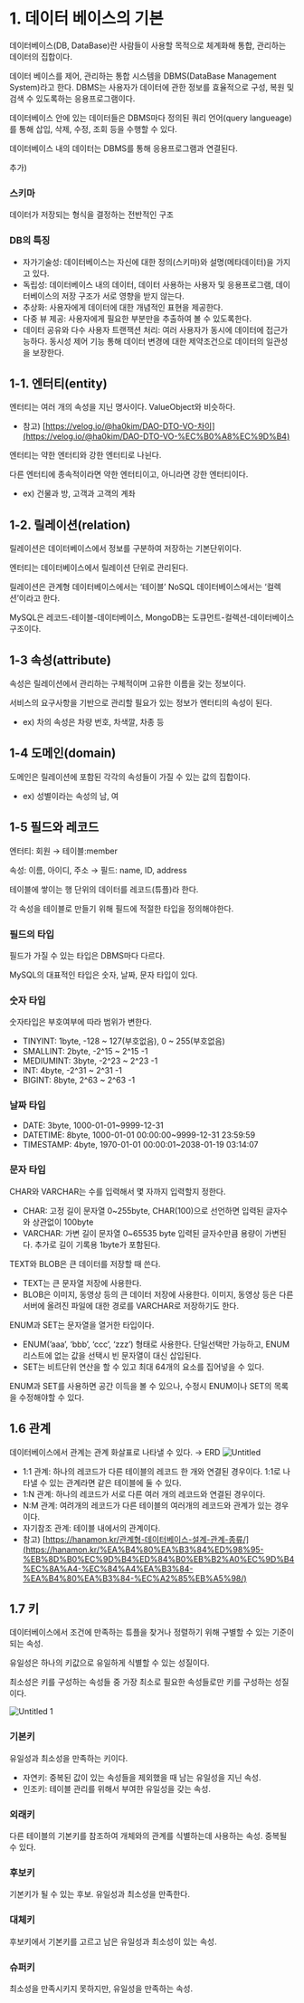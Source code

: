 # 1. 데이터 베이스의 기본

데이터베이스(DB, DataBase)란 사람들이 사용할 목적으로 체계화해 통합, 관리하는 데이터의 집합이다. 

데이터 베이스를 제어, 관리하는 통합 시스템을 DBMS(DataBase Management System)라고 한다.  DBMS는 사용자가 데이터에 관한 정보를 효율적으로 구성, 복원 및 검색  수 있도록하는 응용프로그램이다.

데이터베이스 안에 있는 데이터들은 DBMS마다 정의된 쿼리 언어(query langueage)를 통해 삽입, 삭제, 수정, 조회 등을 수행할 수 있다.

데이터베이스 내의 데이터는 DBMS를 통해 응용프로그램과 연결된다.

추가)

### 스키마

데이터가 저장되는 형식을 결정하는 전반적인 구조

### DB의 특징

- 자가기술성:  데이터베이스는 자신에 대한 정의(스키마)와 설명(메타데이터)을 가지고 있다.
- 독립성: 데이터베이스 내의 데이터, 데이터 사용하는 사용자 및 응용프로그램, 데이터베이스의 저장 구조가 서로 영향을 받지 않는다.
- 추상화: 사용자에게 데이터에 대한 개념적인 표현을 제공한다.
- 다중 뷰 제공: 사용자에게 필요한 부분만을 추출하여 볼 수 있도록한다.
- 데이터 공유와 다수 사용자 트랜잭션 처리: 여러 사용자가 동시에 데이터에 접근가능하다. 동시성 제어 기능 통해 데이터 변경에 대한 제약조건으로 데이터의 일관성을 보장한다.

## 1-1. 엔터티(entity)

엔터티는 여러 개의 속성을 지닌 명사이다. ValueObject와 비슷하다. 

- 참고) [https://velog.io/@ha0kim/DAO-DTO-VO-차이](https://velog.io/@ha0kim/DAO-DTO-VO-%EC%B0%A8%EC%9D%B4)

엔터티는 약한 엔터티와 강한 엔터티로 나뉜다. 

다른 엔터티에 종속적이라면 약한 엔터티이고, 아니라면 강한 엔터티이다.

- ex) 건물과 방, 고객과 고객의 계좌

## 1-2. 릴레이션(relation)

릴레이션은 데이터베이스에서 정보를 구분하여 저장하는 기본단위이다.

엔터티는 데이터베이스에서 릴레이션 단위로 관리된다.

릴레이션은 관계형 데이터베이스에서는 ‘테이블’ NoSQL 데이터베이스에서는 ‘컬렉션’이라고 한다.

MySQL은 레코드-테이블-데이터베이스, MongoDB는 도큐먼트-컬렉션-데이터베이스 구조이다.

## 1-3 속성(attribute)

속성은 릴레이션에서 관리하는 구체적이며 고유한 이름을 갖는 정보이다.

서비스의 요구사항을 기반으로 관리할 필요가 있는 정보가 엔터티의 속성이 된다.

- ex) 차의 속성은 차량 번호, 차색깔, 차종 등

## 1-4 도메인(domain)

도메인은 릴레이션에 포함된 각각의 속성들이 가질 수 있는 값의 집합이다.

- ex) 성별이라는 속성의 남, 여

## 1-5 필드와 레코드

엔터티: 회원 → 테이블:member

속성: 이름, 아이디, 주소 → 필드: name, ID, address

테이블에 쌓이는 행 단위의 데이터를 레코드(튜플)라 한다.

각 속성을 테이블로 만들기 위해 필드에 적절한 타입을 정의해야한다.

### **필드의 타입**

필드가 가질 수 있는 타입은 DBMS마다 다르다.

MySQL의 대표적인 타입은 숫자, 날짜, 문자 타입이 있다.

### **숫자 타입**

숫자타입은 부호여부에 따라 범위가 변한다. 

- TINYINT: 1byte, -128 ~ 127(부호없음), 0 ~ 255(부호없음)
- SMALLINT: 2byte, -2^15 ~ 2^15 -1
- MEDIUMINT: 3byte, -2^23 ~ 2^23 -1
- INT: 4byte, -2^31 ~ 2^31 -1
- BIGINT: 8byte, 2^63 ~ 2^63 -1

### **날짜 타입**

- DATE: 3byte, 1000-01-01~9999-12-31
- DATETIME: 8byte, 1000-01-01 00:00:00~9999-12-31 23:59:59
- TIMESTAMP: 4byte, 1970-01-01 00:00:01~2038-01-19 03:14:07

### 문자 타입

CHAR와 VARCHAR는 수를 입력해서 몇 자까지 입력할지 정한다.

- CHAR: 고정 길이 문자열 0~255byte, CHAR(100)으로 선언하면 입력된 글자수와 상관없이 100byte
- VARCHAR: 가변 길이 문자열 0~65535 byte 입력된 글자수만큼 용량이 가변된다. 추가로 길이 기록용 1byte가 포함된다.

TEXT와 BLOB은 큰 데이터를 저장할 때 쓴다.

- TEXT는 큰 문자열 저장에 사용한다.
- BLOB은 이미지, 동영상 등의 큰 데이터 저장에 사용한다. 이미지, 동영상 등은 다른 서버에 올려진 파일에 대한 경로를 VARCHAR로 저장하기도 한다.

ENUM과 SET는 문자열을 열거한 타입이다.

- ENUM(’aaa’, ‘bbb’, ‘ccc’, ‘zzz’) 형태로 사용한다. 단일선택만 가능하고, ENUM리스트에 없는 값을 선택시 빈 문자열이 대신 삽입된다.
- SET는 비트단위 연산을 할 수 있고 최대 64개의 요소를 집어넣을 수 있다.

ENUM과 SET를 사용하면 공간 이득을 볼 수 있으나, 수정시 ENUM이나 SET의 목록을 수정해야할 수 있다.

## 1.6 관계

데이터베이스에서 관계는 관계 화살표로 나타낼 수 있다. → ERD
![Untitled](https://github.com/STUDY-0x0E/CS-STUDY/assets/69425431/f2992e1a-79f7-45f7-8093-709deb6ee93a)

- 1:1 관계: 하나의 레코드가 다른 테이블의 레코드 한 개와 연결된 경우이다. 1:1로 나타낼 수 있는 관계라면 같은 테이블에 둘 수 있다.
- 1:N 관계: 하나의 레코드가 서로 다른 여러 개의 레코드와 연결된 경우이다.
- N:M 관계: 여려개의 레코드가 다른 테이블의 여러개의 레코드와 관계가 있는 경우이다.
- 자기참조 관계: 테이블 내에서의 관계이다.
- 참고) [https://hanamon.kr/관계형-데이터베이스-설계-관계-종류/](https://hanamon.kr/%EA%B4%80%EA%B3%84%ED%98%95-%EB%8D%B0%EC%9D%B4%ED%84%B0%EB%B2%A0%EC%9D%B4%EC%8A%A4-%EC%84%A4%EA%B3%84-%EA%B4%80%EA%B3%84-%EC%A2%85%EB%A5%98/)

## 1.7 키

데이터베이스에서 조건에 만족하는 튜플을 찾거나 정렬하기 위해 구별할 수 있는 기준이 되는 속성.

유일성은 하나의 키값으로 유일하게 식별할 수 있는 성질이다.

최소성은 키를 구성하는 속성들 중 가장 최소로 필요한 속성들로만 키를 구성하는 성질이다.

![Untitled 1](https://github.com/STUDY-0x0E/CS-STUDY/assets/69425431/92bb7bec-d1e5-4bd4-9692-8f98c938beb1)


### 기본키

유일성과 최소성을 만족하는 키이다.

- 자연키: 중복된 값이 있는 속성들을 제외했을 때 남는 유일성을 지닌 속성.
- 인조키: 테이블 관리를 위해서 부여한 유일성을 갖는 속성.

### 외래키

다른 테이블의 기본키를 참조하여 개체와의 관계를 식별하는데 사용하는 속성. 중복될 수 있다.

### 후보키

기본키가 될 수 있는 후보. 유일성과 최소성을 만족한다.

### 대체키

후보키에서 기본키를 고르고 남은 유일성과 최소성이 있는 속성.

### 슈퍼키

최소성을 만족시키지 못하지만, 유일성을 만족하는 속성.
